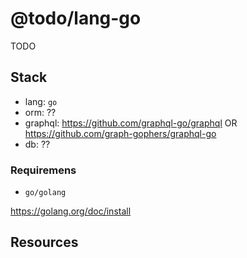 # @todo/lang-go

TODO

## Stack

- lang: `go`
- orm: ??
- graphql: https://github.com/graphql-go/graphql OR https://github.com/graph-gophers/graphql-go
- db: ??

### Requiremens

- `go/golang`

https://golang.org/doc/install

## Resources
